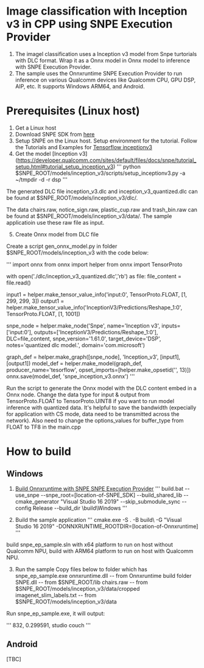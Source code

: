 # Image classification with Inception v3 in CPP using SNPE Execution Provider
1.  The imagel classification uses a Inception v3 model from Snpe turtorials with DLC format. Wrap it as a Onnx model in Onnx model to inference with SNPE Execution Provider.
2.  The sample uses the Onnxruntime SNPE Execution Provider to run inference on various Qualcomm devices like Qualcomm CPU, GPU DSP, AIP, etc. It supports Windows ARM64, and Android.

# Prerequisites (Linux host)
1. Get a Linux host
2. Download SNPE SDK from [here](https://developer.qualcomm.com/software/qualcomm-neural-processing-sdk)
3. Setup SNPE on the Linux host. Setup environment for the tutorial. Follow the Tutorials and Examples for [Tensorflow inceptionv3](https://developer.qualcomm.com/sites/default/files/docs/snpe/tutorial_inceptionv3.html)
4. Get the model  [Inception v3] (https://developer.qualcomm.com/sites/default/files/docs/snpe/tutorial_setup.html#tutorial_setup_inception_v3)
'''
python $SNPE_ROOT/models/inception_v3/scripts/setup_inceptionv3.py -a ~/tmpdir -d -r dsp
'''

The generated DLC file inception_v3.dlc and inception_v3_quantized.dlc can be found at $SNPE_ROOT/models/inception_v3/dlc/.

The data chairs.raw, notice_sign.raw, plastic_cup.raw and trash_bin.raw can be found at $SNPE_ROOT/models/inception_v3/data/. The sample applicatioin use these raw file as input.

5. Create Onnx model from DLC file

Create a script gen_onnx_model.py in folder $SNPE_ROOT/models/inception_v3 with the code below:

'''
import onnx
from onnx import helper
from onnx import TensorProto

with open('./dlc/inception_v3_quantized.dlc','rb') as file:
    file_content = file.read()

input1 = helper.make_tensor_value_info('input:0', TensorProto.FLOAT, [1, 299, 299, 3])
output1 = helper.make_tensor_value_info('InceptionV3/Predictions/Reshape_1:0', TensorProto.FLOAT, [1, 1001])

snpe_node = helper.make_node('Snpe', name='Inception v3', inputs=['input:0'], outputs=['InceptionV3/Predictions/Reshape_1:0'], DLC=file_content, snpe_version='1.61.0', target_device='DSP', notes='quantized dlc model.', domain='com.microsoft')

graph_def = helper.make_graph([snpe_node], 'Inception_v3', [input1], [output1])
model_def = helper.make_model(graph_def, producer_name='tesorflow', opset_imports=[helper.make_opsetid('', 13)])
onnx.save(model_def, 'snpe_inception_v3.onnx')
'''

Run the script to generate the Onnx model with the DLC content embed in a Onnx node.
Change the data type for input & output from TensorProto.FLOAT to TensorProto.UINT8 if you want to run model inference with quantized data. It's helpful to save the bandwidth (expecially for application with CS mode, data need to be transmitted across the network). Also need to change the options_values for buffer_type from FLOAT to TF8 in the main.cpp

# How to build

## Windows
1. [Build Onnxruntime with SNPE SNPE Execution Provider](https://onnxruntime.ai/docs/execution-providers/SNPE-ExecutionProvider.html)
'''
build.bat --use_snpe --snpe_root=[location-of-SNPE_SDK] --build_shared_lib --cmake_generator "Visual Studio 16 2019" --skip_submodule_sync --config Release --build_dir \build\Windows
'''

2. Build the sample application
'''
cmake.exe -S . -B build\ -G "Visual Studio 16 2019" -DONNXRUNTIME_ROOTDIR=[location-of-Onnxruntime]
'''

build snpe_ep_sample.sln with x64 platform to run on host without Qualcomm NPU, build with ARM64 platform to run on host with Qualcomm NPU.


3. Run the sample
Copy files below to folder which has snpe_ep_sample.exe
onnxruntime.dll -- from Onnxruntime build folder
SNPE.dll -- from $SNPE_ROOT/lib
chairs.raw -- from $SNPE_ROOT/models/inception_v3/data/cropped
imagenet_slim_labels.txt -- from $SNPE_ROOT/models/inception_v3/data

Run snpe_ep_sample.exe, it will output:

'''
832, 0.299591, studio couch
'''

## Android
[TBC]
